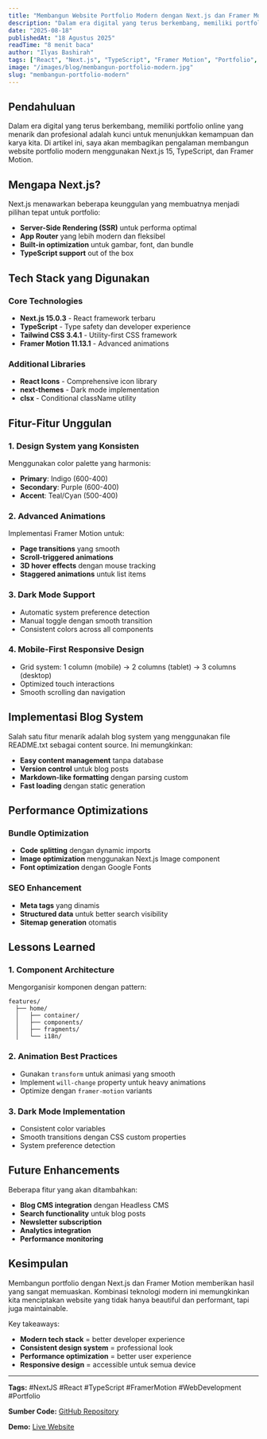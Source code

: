 ```yaml
---
title: "Membangun Website Portfolio Modern dengan Next.js dan Framer Motion"
description: "Dalam era digital yang terus berkembang, memiliki portfolio online yang menarik dan profesional adalah kunci untuk menunjukkan kemampuan dan karya kita. Di artikel ini, saya akan membagikan pengalaman membangun website portfolio modern menggunakan Next.js 15, TypeScript, dan Framer Motion."
date: "2025-08-18"
publishedAt: "18 Agustus 2025"
readTime: "8 menit baca"
author: "Ilyas Bashirah"
tags: ["React", "Next.js", "TypeScript", "Framer Motion", "Portfolio", "Web Development"]
image: "/images/blog/membangun-portfolio-modern.jpg"
slug: "membangun-portfolio-modern"
---
```


## Pendahuluan

Dalam era digital yang terus berkembang, memiliki portfolio online yang menarik dan profesional adalah kunci untuk menunjukkan kemampuan dan karya kita. Di artikel ini, saya akan membagikan pengalaman membangun website portfolio modern menggunakan Next.js 15, TypeScript, dan Framer Motion.

## Mengapa Next.js?

Next.js menawarkan beberapa keunggulan yang membuatnya menjadi pilihan tepat untuk portfolio:

- **Server-Side Rendering (SSR)** untuk performa optimal
- **App Router** yang lebih modern dan fleksibel  
- **Built-in optimization** untuk gambar, font, dan bundle
- **TypeScript support** out of the box

## Tech Stack yang Digunakan

### Core Technologies
- **Next.js 15.0.3** - React framework terbaru
- **TypeScript** - Type safety dan developer experience
- **Tailwind CSS 3.4.1** - Utility-first CSS framework
- **Framer Motion 11.13.1** - Advanced animations

### Additional Libraries
- **React Icons** - Comprehensive icon library
- **next-themes** - Dark mode implementation
- **clsx** - Conditional className utility

## Fitur-Fitur Unggulan

### 1. Design System yang Konsisten
Menggunakan color palette yang harmonis:
- **Primary**: Indigo (600-400)
- **Secondary**: Purple (600-400) 
- **Accent**: Teal/Cyan (500-400)

### 2. Advanced Animations
Implementasi Framer Motion untuk:
- **Page transitions** yang smooth
- **Scroll-triggered animations** 
- **3D hover effects** dengan mouse tracking
- **Staggered animations** untuk list items

### 3. Dark Mode Support
- Automatic system preference detection
- Manual toggle dengan smooth transition
- Consistent colors across all components

### 4. Mobile-First Responsive Design
- Grid system: 1 column (mobile) → 2 columns (tablet) → 3 columns (desktop)
- Optimized touch interactions
- Smooth scrolling dan navigation

## Implementasi Blog System

Salah satu fitur menarik adalah blog system yang menggunakan file README.txt sebagai content source. Ini memungkinkan:

- **Easy content management** tanpa database
- **Version control** untuk blog posts
- **Markdown-like formatting** dengan parsing custom
- **Fast loading** dengan static generation

## Performance Optimizations

### Bundle Optimization
- **Code splitting** dengan dynamic imports
- **Image optimization** menggunakan Next.js Image component
- **Font optimization** dengan Google Fonts

### SEO Enhancement
- **Meta tags** yang dinamis
- **Structured data** untuk better search visibility
- **Sitemap generation** otomatis

## Lessons Learned

### 1. Component Architecture
Mengorganisir komponen dengan pattern:
```
features/
  ├── home/
  │   ├── container/
  │   ├── components/
  │   ├── fragments/
  │   └── i18n/
```

### 2. Animation Best Practices
- Gunakan `transform` untuk animasi yang smooth
- Implement `will-change` property untuk heavy animations
- Optimize dengan `framer-motion` variants

### 3. Dark Mode Implementation
- Consistent color variables
- Smooth transitions dengan CSS custom properties
- System preference detection

## Future Enhancements

Beberapa fitur yang akan ditambahkan:

- **Blog CMS integration** dengan Headless CMS
- **Search functionality** untuk blog posts
- **Newsletter subscription** 
- **Analytics integration**
- **Performance monitoring**

## Kesimpulan

Membangun portfolio dengan Next.js dan Framer Motion memberikan hasil yang sangat memuaskan. Kombinasi teknologi modern ini memungkinkan kita menciptakan website yang tidak hanya beautiful dan performant, tapi juga maintainable.

Key takeaways:
- **Modern tech stack** = better developer experience
- **Consistent design system** = professional look
- **Performance optimization** = better user experience
- **Responsive design** = accessible untuk semua device

---

**Tags:** #NextJS #React #TypeScript #FramerMotion #WebDevelopment #Portfolio

**Sumber Code:** [GitHub Repository](https://github.com/milyasbpa/portfolio)

**Demo:** [Live Website](https://your-portfolio.vercel.app)
